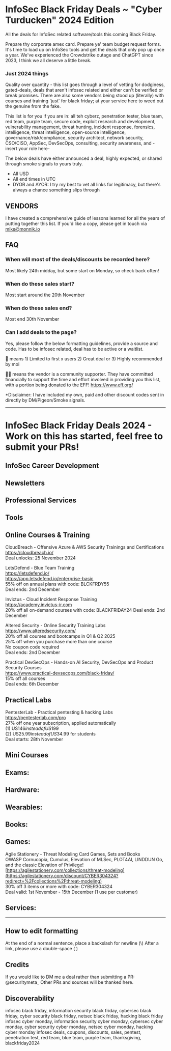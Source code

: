 # InfoSec Black Friday Deals ~ "Cyber Turducken" 2024 Edition
All the deals for InfoSec related software/tools this coming Black Friday. 

Prepare thy corporate amex card. Prepare ye' team budget request forms. It's time to load up on InfoSec tools and get the deals that only pop up once a year. We've experienced the Crowdstrike outage and ChatGPT since 2023, I think we all deserve a little break. 

### Just 2024 things
Quality over quantity - this list goes through a level of vetting for dodginess, gated-deals, deals that aren't infosec related and either can't be verified or break promises. There are also some vendors being stood up (literally) with courses and training 'just' for black friday; at your service here to weed out the genuine from the fake.

This list is for you if you are in: all teh cyberz, penetration tester, blue team, red team, purple team, secure code, exploit research and development, vulnerability management, threat hunting, incident response, forensics, intelligence, threat intelligence, open-source intelligence, governance/risk/compliance, security architect, network security, CSO/CISO, AppSec, DevSecOps, consulting, security awareness, and -insert your role here-

The below deals have either announced a deal, highly expected, or shared through smoke signals to yours truly.
- All USD
- All end times in UTC
- DYOR and AYOR: I try my best to vet all links for legitimacy, but there's always a chance something slips through

## VENDORS

I have created a comprehensive guide of lessons learned for all the years of putting together this list. If you'd like a copy, please get in touch via mike@monnik.io

## FAQ

### When will most of the deals/discounts be recorded here?
Most likely 24th midday, but some start on Monday, so check back often!

### When do these sales start?
Most start around the 20th November

### When do these sales end?
Most end 30th November

### Can I add deals to the page?
Yes, please follow the below formatting guidelines, provide a source and code. Has to be infosec related, deal has to be active or a waitlist.

:see_no_evil: means 1) Limited to first x users 2) Great deal or 3) Highly recommended by moi

:rocket::rocket: means the vendor is a community supporter. They have committed financially to support the time and effort involved in providing you this list, with a portion being donated to the EFF! https://www.eff.org/

*Disclaimer: I have included my own, paid and other discount codes sent in directly by DM/Pigeon/Smoke signals.

-----------------------------------------------------------------------------------------

# InfoSec Black Friday Deals 2024 - Work on this has started, feel free to submit your PRs!

## InfoSec Career Development

## Newsletters

## Professional Services

## Tools

## Online Courses & Training

CloudBreach - Offensive Azure & AWS Security Trainings and Certifications \
https://cloudbreach.io/  
Deal unlocks: 25 November 2024

LetsDefend - Blue Team Training \
https://letsdefend.io/  
https://app.letsdefend.io/enterprise-basic  
55% off on annual plans with code: BLCKFRDY55 \
Deal ends: 2nd December

Invictus - Cloud Incident Response Training \
https://academy.invictus-ir.com  
20% off all on-demand courses with code: BLACKFRIDAY24 
Deal ends: 2nd December

Altered Security - Online Security Training Labs \
https://www.alteredsecurity.com/  
20% off all courses and bootcamps in Q1 & Q2 2025 \
25% off when you purchase more than one course \
No coupon code required \
Deal ends: 2nd December

Practical DevSecOps - Hands-on AI Security, DevSecOps and Product Security Courses \
https://www.practical-devsecops.com/black-friday/  
15% off all courses \
Deal ends: 6th December

## Practical Labs

PentesterLab - Practical pentesting & hacking Labs \
https://pentesterlab.com/pro  
27% off one year subscription, applied automatically \
(1) US$146 instead of US$199 \
(2) US$25.99 instead of US$34.99 for students \
Deal starts: 28th November

## Mini Courses

## Exams:

## Hardware:

## Wearables:

## Books:

## Games:

Agile Stationery - Threat Modeling Card Games, Sets and Books \
OWASP Cornucopia, Cumulus, Elevation of MLSec, PLOT4AI, LINDDUN Go, and the classic Elevation of Privilege! \
[https://agilestationery.com/collections/threat-modeling](https://agilestationery.com/discount/CYBER304324?redirect=%2Fcollections%2Fthreat-modeling)  
30% off 3 items or more with code: CYBER304324 \
Deal valid: 1st November - 15th December (1 use per customer)

## Services:


-----------------------------------------------------------------------------------------

## How to edit formatting
At the end of a normal sentence, place a backslash for newline (\\)
After a link, please use a double-space (  )

## Credits
If you would like to DM me a deal rather than submitting a PR: @securitymeta_
Other PRs and sources will be thanked here.

## Discoverability
infosec black friday, information security black friday, cybersec black friday, cyber security black friday, netsec black friday, hacking black friday
infosec cyber monday, information security cyber monday, cybersec cyber monday, cyber security cyber monday, netsec cyber monday, hacking cyber monday
infosec deals, coupons, discounts, sales, pentest, penetration test, red team, blue team, purple team, thanksgiving, blackfriday2024
